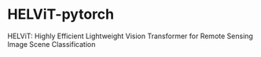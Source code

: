 # HELViT-pytorch
HELViT: Highly Efficient Lightweight Vision Transformer for Remote Sensing Image Scene Classification
